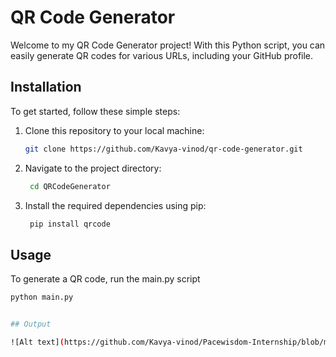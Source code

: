 #  QR Code Generator

Welcome to my QR Code Generator project! With this Python script, you can easily generate QR codes for various URLs, including your GitHub profile.

## Installation

To get started, follow these simple steps:

1. Clone this repository to your local machine:
   
   ```bash
   git clone https://github.com/Kavya-vinod/qr-code-generator.git
2. Navigate to the project directory:
   ```bash
    cd QRCodeGenerator
3. Install the required dependencies using pip:
   ```bash
    pip install qrcode
   
## Usage
 To generate a QR code, run the main.py script
   ```bash
   python main.py


## Output

![Alt text](https://github.com/Kavya-vinod/Pacewisdom-Internship/blob/main/QRCodeGenerator/output/github_qr_code.png)
